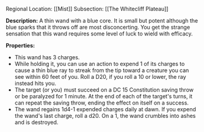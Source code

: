 Regional Location: [[Mist]]
Subsection: [[The Whitecliff Plateau]]

**Description:** A thin wand with a blue core. It is small but potent although the blue sparks that it throws off are most disconcerting. You get the strange sensation that this wand requires some level of luck to wield with efficacy. 

**Properties:**
- This wand has 3 charges. 
- While holding it, you can use an action to expend 1 of its charges to cause a thin blue ray to streak from the tip toward a creature you can see within 60 feet of you. Roll a D20, if you roll a 10 or lower, the ray instead hits you.
- The target (or you) must succeed on a DC 15 Constitution saving throw or be paralyzed for 1 minute. At the end of each of the target's turns, it can repeat the saving throw, ending the effect on itself on a success.
- The wand regains 1d4-1 expended charges daily at dawn. If you expend the wand's last charge, roll a d20. On a 1, the wand crumbles into ashes and is destroyed.